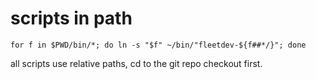 # scripts in path

```
for f in $PWD/bin/*; do ln -s "$f" ~/bin/"fleetdev-${f##*/}"; done
```

all scripts use relative paths, cd to the git repo checkout first.
